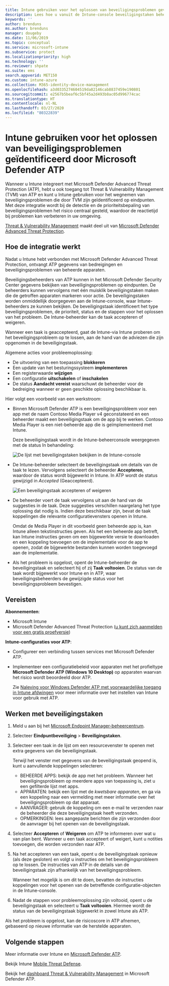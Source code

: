 ```yaml
---
title: Intune gebruiken voor het oplossen van beveiligingsproblemen gevonden door Microsoft Defender ATP - Azure | Microsoft Docs
description: Lees hoe u vanuit de Intune-console beveiligingstaken beheert met Threat & Vulnerability Management, een onderdeel van Microsoft Defender Advanced Threat Protection (ATP).
keywords: ''
author: brenduns
ms.author: brenduns
manager: dougeby
ms.date: 11/06/2019
ms.topic: conceptual
ms.service: microsoft-intune
ms.subservice: protect
ms.localizationpriority: high
ms.technology: ''
ms.reviewer: shpate
ms.suite: ems
search.appverid: MET150
ms.custom: intune-azure
ms.collection: M365-identity-device-management
ms.openlocfilehash: a3d0335274604519da82146cab8837459e190801
ms.sourcegitcommit: e2567b5beaf6c5bf45a2d493b8ac05d996774cac
ms.translationtype: HT
ms.contentlocale: nl-NL
ms.lasthandoff: 03/27/2020
ms.locfileid: "80322839"
---
```

# <a name="use-intune-to-remediate-vulnerabilities-identified-by-microsoft-defender-atp"></a>Intune gebruiken voor het oplossen van beveiligingsproblemen geïdentificeerd door Microsoft Defender ATP

Wanneer u Intune integreert met Microsoft Defender Advanced Threat Protection (ATP), hebt u ook toegang tot Threat & Vulnerability Management (TVM) van ATP en kunt u Intune gebruiken voor het wegnemen van beveiligingsproblemen die door TVM zijn geïdentificeerd op eindpunten. Met deze integratie wordt bij de detectie en de prioriteitsbepaling van beveiligingsproblemen het risico centraal gesteld, waardoor de reactietijd bij problemen kan verbeteren in uw omgeving.

[Threat & Vulnerability Management](https://docs.microsoft.com/windows/security/threat-protection/windows-defender-atp/next-gen-threat-and-vuln-mgt) maakt deel uit van [Microsoft Defender Advanced Threat Protection](https://docs.microsoft.com/windows/security/threat-protection/windows-defender-atp/windows-defender-advanced-threat-protection).

## <a name="how-integration-works"></a>Hoe de integratie werkt

Nadat u Intune hebt verbonden met Microsoft Defender Advanced Threat Protection, ontvangt ATP gegevens van bedreigingen en beveiligingsproblemen van beheerde apparaten.

Beveiligingsbeheerders van ATP kunnen in het Microsoft Defender Security Center gegevens bekijken van beveiligingsproblemen op eindpunten. De beheerders kunnen vervolgens met één muisklik beveiligingstaken maken die de getroffen apparaten markeren voor actie. De beveiligingstaken worden onmiddellijk doorgegeven aan de Intune-console, waar Intune-beheerders ze kunnen bekijken. De beveiligingstaak identificeert het type beveiligingsproblemen, de prioriteit, status en de stappen voor het oplossen van het probleem. De Intune-beheerder kan de taak accepteren of weigeren.

Wanneer een taak is geaccepteerd, gaat de Intune-via Intune proberen om het beveiligingsprobleem op te lossen, aan de hand van de adviezen die zijn opgenomen in de beveiligingstaak.

Algemene acties voor probleemoplossing:

- De uitvoering van een toepassing **blokkeren**
- Een update van het besturingssysteem **implementeren**
- Een registerwaarde **wijzigen**
- Een configuratie **uitschakelen** of **inschakelen**
- De status **Aandacht vereist** waarschuwt de beheerder voor de bedreiging wanneer er geen geschikte oplossing beschikbaar is.

Hier volgt een voorbeeld van een werkstroom:

- Binnen Microsoft Defender ATP is een beveiligingsprobleem voor een app met de naam Contoso Media Player v4 geconstateerd en een beheerder maakt een beveiligingstaak om de app bij te werken. Contoso Media Player is een niet-beheerde app die is geïmplementeerd met Intune.

  Deze beveiligingstaak wordt in de Intune-beheerconsole weergegeven met de status In behandeling:

  ![De lijst met beveiligingstaken bekijken in de Intune-console](./media/atp-manage-vulnerabilities/temp-security-tasks.png)

- De Intune-beheerder selecteert de beveiligingstaak om details van de taak te lezen.  Vervolgens selecteert de beheerder **Accepteren**, waardoor de status wordt bijgewerkt in Intune. In ATP wordt de status gewijzigd in *Accepted* (Geaccepteerd).

  ![Een beveiligingstaak accepteren of weigeren](./media/atp-manage-vulnerabilities/temp-accept-task.png)

- De beheerder voert de taak vervolgens uit aan de hand van de suggesties in de taak. Deze suggesties verschillen naargelang het type oplossing dat nodig is. Indien deze beschikbaar zijn, bevat de taak koppelingen die relevante configuratievensters openen in Intune.

  Omdat de Media Player in dit voorbeeld geen beheerde app is, kan Intune alleen tekstinstructies geven. Als het een beheerde app betreft, kan Intune instructies geven om een bijgewerkte versie te downloaden en een koppeling toevoegen om de implementatie voor de app te openen, zodat de bijgewerkte bestanden kunnen worden toegevoegd aan de implementatie.

- Als het probleem is opgelost, opent de Intune-beheerder de beveiligingstaak en selecteert hij of zij **Taak voltooien**.  De status van de taak wordt bijgewerkt voor Intune en in ATP, waar beveiligingsbeheerders de gewijzigde status voor het beveiligingsprobleem bevestigen.

## <a name="prerequisites"></a>Vereisten  

**Abonnementen**:

- Microsoft Intune  
- Microsoft Defender Advanced Threat Protection ([u kunt zich aanmelden voor een gratis proefversie](https://www.microsoft.com/WindowsForBusiness/windows-atp?ocid=docs-wdatp-main-abovefoldlink))

**Intune-configuraties voor ATP**:

- Configureer een verbinding tussen services met Microsoft Defender ATP.
- Implementeer een configuratiebeleid voor apparaten met het profieltype **Microsoft Defender ATP (Windows 10 Desktop)** op apparaten waarvan het risico wordt beoordeeld door ATP.

  Zie [Naleving voor Windows Defender ATP met voorwaardelijke toegang in Intune afdwingen](advanced-threat-protection.md#enable-microsoft-defender-atp-in-intune) voor meer informatie over het instellen van Intune voor gebruik met ATP.

## <a name="work-with-security-tasks"></a>Werken met beveiligingstaken

1. Meld u aan bij het [Microsoft Endpoint Manager-beheercentrum](https://go.microsoft.com/fwlink/?linkid=2109431).

2. Selecteer **Eindpuntbeveiliging** > **Beveiligingstaken**.

3. Selecteer een taak in de lijst om een resourcevenster te openen met extra gegevens van die beveiligingstaak.

   Terwijl het venster met gegevens van de beveiligingstaak geopend is, kunt u aanvullende koppelingen selecteren:

   - BEHEERDE APPS: bekijk de app met het probleem. Wanneer het beveiligingsprobleem op meerdere apps van toepassing is, ziet u een gefilterde lijst met apps.
   - APPARATEN: bekijk een lijst met de *kwetsbare apparaten*, en ga via een koppeling naar een vermelding met meer informatie over het beveiligingsprobleem op dat apparaat.
   - AANVRAGER: gebruik de koppeling om een e-mail te verzenden naar de beheerder die deze beveiligingstaak heeft verzonden.
   - OPMERKINGEN: lees aangepaste berichten die zijn verzonden door de aanvrager bij het openen van de beveiligingstaak.

4. Selecteer **Accepteren** of **Weigeren** om ATP te informeren over wat u van plan bent. Wanneer u een taak accepteert of weigert, kunt u notities toevoegen, die worden verzonden naar ATP.

5. Na het accepteren van een taak, opent u de beveiligingstaak opnieuw (als deze gesloten) en volgt u instructies om het beveiligingsprobleem op te lossen. De instructies van ATP in de details van de beveiligingstaak zijn afhankelijk van het beveiligingsprobleem.

   Wanneer het mogelijk is om dit te doen, bevatten de instructies koppelingen voor het openen van de betreffende configuratie-objecten in de Intune-console.

6. Nadat de stappen voor probleemoplossing zijn voltooid, opent u de beveiligingstaak en selecteert u **Taak voltooien**.  Hiermee wordt de status van de beveiligingstaak bijgewerkt in zowel Intune als ATP.

Als het probleem is opgelost, kan de risicoscore in ATP afnemen, gebaseerd op nieuwe informatie van de herstelde apparaten.

## <a name="next-steps"></a>Volgende stappen
Meer informatie over Intune en [Microsoft Defender ATP](advanced-threat-protection.md).

Bekijk Intune [Mobile Threat Defense](mobile-threat-defense.md).

Bekijk het [dashboard Threat & Vulnerability Management](https://docs.microsoft.com/windows/security/threat-protection/windows-defender-atp/tvm-dashboard-insights) in Microsoft Defender ATP.
